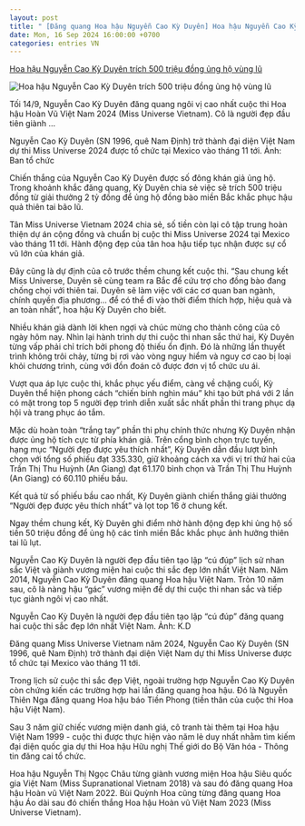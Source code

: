```yaml
---
layout: post
title: " [Đăng quang Hoa hậu Nguyễn Cao Kỳ Duyên] Hoa hậu Nguyễn Cao Kỳ Duyên trích 500 triệu đồng ủng hộ vùng lũ"
date: Mon, 16 Sep 2024 16:00:00 +0700
categories: entries VN
---
```

[Hoa hậu Nguyễn Cao Kỳ Duyên trích 500 triệu đồng ủng hộ vùng lũ](https://kinhtedothi.vn/hoa-hau-nguyen-cao-ky-duyen-trich-500-trieu-dong-ung-ho-vung-lu.html)

![Hoa hậu Nguyễn Cao Kỳ Duyên trích 500 triệu đồng ủng hộ vùng lũ](https://static.kinhtedothi.vn/640x360/images/upload/2024/09/16/bdc8f6a85fdd22191dddd7797753468c.jpg)

Tối 14/9, Nguyễn Cao Kỳ Duyên đăng quang ngôi vị cao nhất cuộc thi Hoa hậu Hoàn Vũ Việt Nam 2024 (Miss Universe Vietnam). Cô là người đẹp đầu tiên giành ...

Nguyễn Cao Kỳ Duyên (SN 1996, quê Nam Định) trở thành đại diện Việt Nam dự thi Miss Universe 2024 được tổ chức tại Mexico vào tháng 11 tới. Ảnh: Ban tổ chức

Chiến thắng của Nguyễn Cao Kỳ Duyên được số đông khán giả ủng hộ. Trong khoảnh khắc đăng quang, Kỳ Duyên chia sẻ việc sẽ trích 500 triệu đồng từ giải thưởng 2 tỷ đồng để ủng hộ đồng bào miền Bắc khắc phục hậu quả thiên tai bão lũ.

Tân Miss Universe Vietnam 2024 chia sẻ, số tiền còn lại cô tập trung hoàn thiện dự án cộng đồng và chuẩn bị cuộc thi Miss Universe 2024 tại Mexico vào tháng 11 tới. Hành động đẹp của tân hoa hậu tiếp tục nhận được sự cổ vũ lớn của khán giả.

Đây cũng là dự định của cô trước thềm chung kết cuộc thi. “Sau chung kết Miss Universe, Duyên sẽ cùng team ra Bắc để cứu trợ cho đồng bào đang chống chọi với thiên tai. Duyên sẽ làm việc với các cơ quan ban ngành, chính quyền địa phương… để có thể đi vào thời điểm thích hợp, hiệu quả và an toàn nhất”, hoa hậu Kỳ Duyên cho biết.

Nhiều khán giả dành lời khen ngợi và chúc mừng cho thành công của cô ngày hôm nay. Nhìn lại hành trình dự thi cuộc thi nhan sắc thứ hai, Kỳ Duyên từng vấp phải chỉ trích bởi phong độ thiếu ổn định. Đó là những lần thuyết trình không trôi chảy, từng bị rơi vào vòng nguy hiểm và nguy cơ cao bị loại khỏi chương trình, cùng với đồn đoán cô được đơn vị tổ chức ưu ái.

Vượt qua áp lực cuộc thi, khắc phục yếu điểm, càng về chặng cuối, Kỳ Duyên thể hiện phong cách “chiến binh nghìn máu” khi tạo bứt phá với 2 lần có mặt trong top 5 người đẹp trình diễn xuất sắc nhất phần thi trang phục dạ hội và trang phục áo tắm.

Mặc dù hoàn toàn “trắng tay” phần thi phụ chính thức nhưng Kỳ Duyên nhận được ủng hộ tích cực từ phía khán giả. Trên cổng bình chọn trực tuyến, hạng mục “Người đẹp được yêu thích nhất”, Kỳ Duyên dẫn đầu lượt bình chọn với tổng số phiếu đạt 335.330, giữ khoảng cách xa với vị trí thứ hai của Trần Thị Thu Huỳnh (An Giang) đạt 61.170 bình chọn và Trần Thị Thu Huỳnh (An Giang) có 60.110 phiếu bầu.

Kết quả từ số phiếu bầu cao nhất, Kỳ Duyên giành chiến thắng giải thưởng “Người đẹp được yêu thích nhất” và lọt top 16 ở chung kết.

Ngay thềm chung kết, Kỳ Duyên ghi điểm nhờ hành động đẹp khi ủng hộ số tiền 50 triệu đồng để ủng hộ các tỉnh miền Bắc khắc phục ảnh hưởng thiên tai lũ lụt.

Nguyễn Cao Kỳ Duyên là người đẹp đầu tiên tạo lập “cú đúp” lịch sử nhan sắc Việt và giành vương miện hai cuộc thi sắc đẹp lớn nhất Việt Nam. Năm 2014, Nguyễn Cao Kỳ Duyên đăng quang Hoa hậu Việt Nam. Tròn 10 năm sau, cô là nàng hậu “gác” vương miện để dự thi cuộc thi nhan sắc và tiếp tục giành ngôi vị cao nhất.

Nguyễn Cao Kỳ Duyên là người đẹp đầu tiên tạo lập “cú đúp” đăng quang hai cuộc thi sắc đẹp lớn nhất Việt Nam. Ảnh: K.D

Đăng quang Miss Universe Vietnam năm 2024, Nguyễn Cao Kỳ Duyên (SN 1996, quê Nam Định) trở thành đại diện Việt Nam dự thi Miss Universe được tổ chức tại Mexico vào tháng 11 tới.

Trong lịch sử cuộc thi sắc đẹp Việt, ngoài trường hợp Nguyễn Cao Kỳ Duyên còn chứng kiến các trường hợp hai lần đăng quang hoa hậu. Đó là Nguyễn Thiên Nga đăng quang Hoa hậu báo Tiền Phong (tiền thân của cuộc thi Hoa hậu Việt Nam).

Sau 3 năm giữ chiếc vương miện danh giá, cô tranh tài thêm tại Hoa hậu Việt Nam 1999 - cuộc thi được thực hiện vào năm lẻ duy nhất nhằm tìm kiếm đại diện quốc gia dự thi Hoa hậu Hữu nghị Thế giới do Bộ Văn hóa - Thông tin đăng cai tổ chức.

Hoa hậu Nguyễn Thị Ngọc Châu từng giành vương miện Hoa hậu Siêu quốc gia Việt Nam (Miss Supranational Vietnam 2018) và sau đó đăng quang Hoa hậu Hoàn vũ Việt Nam 2022. Bùi Quỳnh Hoa cũng từng đăng quang Hoa hậu Áo dài sau đó chiến thắng Hoa hậu Hoàn vũ Việt Nam 2023 (Miss Universe Vietnam).

